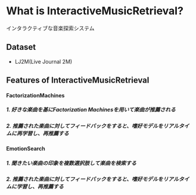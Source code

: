 # What is InteractiveMusicRetrieval?

インタラクティブな音楽探索システム

## Dataset

- LJ2M(Live Journal 2M)

## Features of InteractiveMusicRetrieval

#### FactorizationMachines
##### 1. 好きな楽曲を基にFactorization Machinesを用いて楽曲が推薦される

##### 2. 推薦された楽曲に対してフィードバックをすると、嗜好モデルをリアルタイムに再学習し、再推薦する

#### EmotionSearch
##### 1. 聞きたい楽曲の印象を複数選択肢して楽曲を検索する

##### 2. 推薦された楽曲に対してフィードバックをすると、嗜好モデルをリアルタイムに学習し、再推薦する
